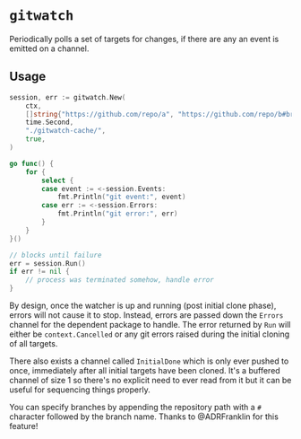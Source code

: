 # `gitwatch`

Periodically polls a set of targets for changes, if there are any an event is
emitted on a channel.

## Usage

```go
session, err := gitwatch.New(
    ctx,
    []string{"https://github.com/repo/a", "https://github.com/repo/b#branch"},
    time.Second,
    "./gitwatch-cache/",
    true,
)

go func() {
    for {
        select {
        case event := <-session.Events:
            fmt.Println("git event:", event)
        case err := <-session.Errors:
            fmt.Println("git error:", err)
        }
    }
}()

// blocks until failure
err = session.Run()
if err != nil {
    // process was terminated somehow, handle error
}
```

By design, once the watcher is up and running (post initial clone phase), errors
will not cause it to stop. Instead, errors are passed down the `Errors` channel
for the dependent package to handle. The error returned by `Run` will either be
`context.Cancelled` or any git errors raised during the initial cloning of all
targets.

There also exists a channel called `InitialDone` which is only ever pushed to
once, immediately after all initial targets have been cloned. It's a buffered
channel of size 1 so there's no explicit need to ever read from it but it can be
useful for sequencing things properly.

You can specify branches by appending the repository path with a `#` character
followed by the branch name. Thanks to @ADRFranklin for this feature!
